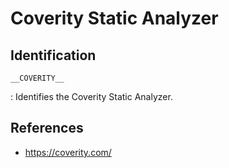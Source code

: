 # Coverity Static Analyzer

## Identification

`__COVERITY__`

:   Identifies the Coverity Static Analyzer.

## References

- <https://coverity.com/>
